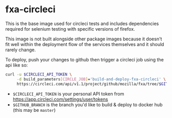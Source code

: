 # fxa-circleci

This is the base image used for circleci tests and includes dependencies required for selenium testing with specific versions of firefox.

This image is not built alongside other package images because it doesn't fit well within the deployment flow of the services themselves and it should rarely change.

To deploy, push your changes to github then trigger a circleci job using the api like so:

```sh
curl -u $CIRCLECI_API_TOKEN \
     -d build_parameters[CIRCLE_JOB]='build-and-deploy-fxa-circleci' \
     https://circleci.com/api/v1.1/project/github/mozilla/fxa/tree/$GITHUB_BRANCH
```

- `$CIRCLECI_API_TOKEN` is your personal API token from https://app.circleci.com/settings/user/tokens
- `$GITHUB_BRANCH` is the branch you'd like to build & deploy to docker hub (this may be `master`)
